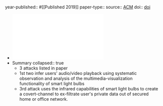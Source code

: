 year-published:: #[[Published 2019]] 
paper-type:: 
source:: [ACM](https://dl.acm.org/doi/abs/10.1145/3351256)
doi:: [doi](https://doi.org/10.1145/3351256)

- ![Light Ears: Information Leakage via Smart Lights](../assets/3351256_1732641926328_0.pdf)
- Summary
  collapsed:: true
	- 3 attacks listed in paper
	- 1st two infer users' audio/video playback using systematic observation and analysis of the multimedia-visualization functionality of smart light bulbs
	- 3rd attack uses the infrared capabilities of smart light bulbs to create a covert-channel to ex-filtrate user's private data out of secured home or office network.